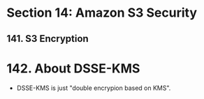 # Section 14: Amazon S3 Security

## 141. S3 Encryption

# 142. About DSSE-KMS

- DSSE-KMS is just "double encrypion based on KMS".

